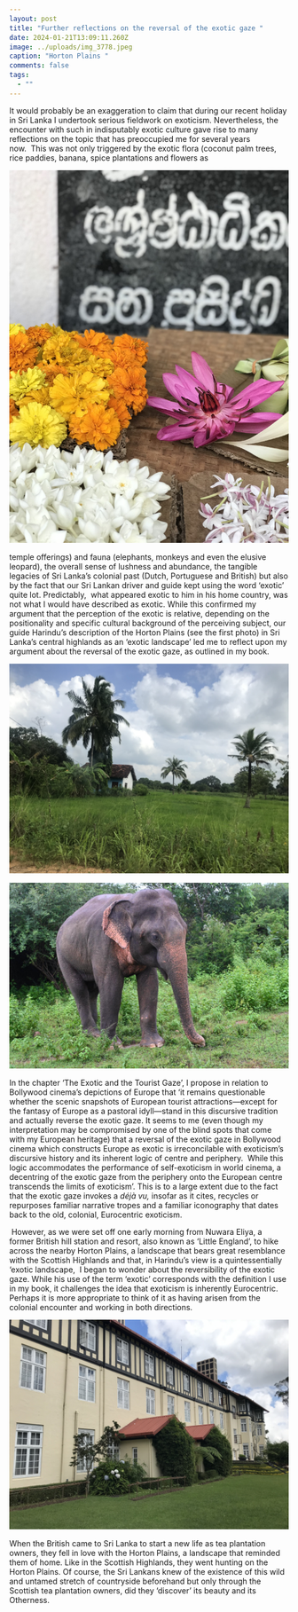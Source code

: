 ```yaml
---
layout: post
title: "Further reflections on the reversal of the exotic gaze "
date: 2024-01-21T13:09:11.260Z
image: ../uploads/img_3778.jpeg
caption: "Horton Plains "
comments: false
tags:
  - ""
---
```

It would probably be an exaggeration to claim that during our recent holiday in Sri Lanka I undertook serious fieldwork on exoticism. Nevertheless, the encounter with such in indisputably exotic culture gave rise to many reflections on the topic that has preoccupied me for several years now.  This was not only triggered by the exotic flora (coconut palm trees, rice paddies, banana, spice plantations and flowers as 

![](../uploads/img_3693.jpeg)

temple offerings) and fauna (elephants, monkeys and even the elusive leopard), the overall sense of lushness and abundance, the tangible legacies of Sri Lanka’s colonial past (Dutch, Portuguese and British) but also by the fact that our Sri Lankan driver and guide kept using the word ‘exotic’ quite lot. Predictably,  what appeared exotic to him in his home country, was not what I would have described as exotic. While this confirmed my argument that the perception of the exotic is relative, depending on the positionality and specific cultural background of the perceiving subject, our guide Harindu’s description of the Horton Plains (see the first photo) in Sri Lanka’s central highlands as an ‘exotic landscape’ led me to reflect upon my argument about the reversal of the exotic gaze, as outlined in my book. 

![](../uploads/img_3559.jpeg)

![](../uploads/f8767d49-6244-4d2e-9ddf-ffd6085e2101.jpeg)

In the chapter ‘The Exotic and the Tourist Gaze’, I propose in relation to Bollywood cinema’s depictions of Europe that ‘it remains questionable whether the scenic snapshots of European tourist attractions—except for the fantasy of Europe as a pastoral idyll—stand in this discursive tradition and actually reverse the exotic gaze. It seems to me (even though my interpretation may be compromised by one of the blind spots that come with my European heritage) that a reversal of the exotic gaze in Bollywood cinema which constructs Europe as exotic is irreconcilable with exoticism’s discursive history and its inherent logic of centre and periphery.  While this logic accommodates the performance of self-exoticism in world cinema, a decentring of the exotic gaze from the periphery onto the European centre transcends the limits of exoticism’. This is to a large extent due to the fact that the exotic gaze invokes a *déjà vu,* insofar as it cites, recycles or repurposes familiar narrative tropes and a familiar iconography that dates back to the old, colonial, Eurocentric exoticism. 

 However, as we were set off one early morning from Nuwara Eliya, a former British hill station and resort, also known as ‘Little England’, to hike across the nearby Horton Plains, a landscape that bears great resemblance with the Scottish Highlands and that, in Harindu’s view is a quintessentially ‘exotic landscape,  I began to wonder about the reversibility of the exotic gaze. While his use of the term ‘exotic’ corresponds with the definition I use in my book, it challenges the idea that exoticism is inherently Eurocentric. Perhaps it is more appropriate to think of it as having arisen from the colonial encounter and working in both directions.

![](../uploads/img_3780.jpeg)

When the British came to Sri Lanka to start a new life as tea plantation owners, they fell in love with the Horton Plains, a landscape that reminded them of home. Like in the Scottish Highlands, they went hunting on the Horton Plains. Of course, the Sri Lankans knew of the existence of this wild and untamed stretch of countryside beforehand but only through the Scottish tea plantation owners, did they ‘discover’ its beauty and its Otherness.